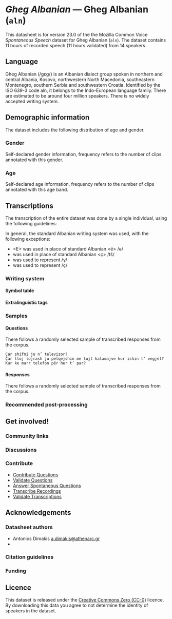 # *Gheg Albanian* &mdash; Gheg Albanian (`aln`)

This datasheet is for version 23.0 of the the Mozilla Common Voice *Spontaneous Speech* dataset 
for Gheg Albanian (`aln`). The dataset contains 11 hours of recorded
speech (11 hours validated) from 14 speakers.

## Language

<!-- {{LANGUAGE_DESCRIPTION}} -->
Gheg Albanian (/ɡɛɡ/) is an Albanian dialect group spoken in northern and central Albania, Kosovo, northwestern North Macedonia, southeastern Montenegro, southern Serbia and southwestern Croatia. Identified by the ISO 639-3 code aln, it belongs to the Indo-European language family. There are estimated to be around four million speakers. There is no widely accepted writing system.

## Demographic information
<!-- You can get a lot of the information in this section from https://analyzer.cv-toolbox.web.tr/browse -->
The dataset includes the following distribution of age and gender.

### Gender

Self-declared gender information, frequency refers to the number of clips annotated with this gender.

<!-- {{GENDER_TABLE}} -->
<!-- @ AUTOMATICALLY GENERATED @ -->
<!-- 
| Gender | Frequency |
|--------|-----------|
| male, masculine | ? |
| undeclared | ? |
| female, feminine | ? |
-->
### Age

Self-declared age information, frequency refers to the number of clips annotated with this age band.

<!-- {{AGE_TABLE}} -->
<!-- @ AUTOMATICALLY GENERATED @ -->
<!-- 
| Age band | Frequency |
|----------|-----------|
| teens | ? |
| twenties | ? |
| thirties | ? |
| fourties | ? |
| fifties | ? |
   ...if other age ranges are present in your data, add rows...
-->

## Transcriptions

<!-- {{TRANSCRIPTIONS_DESCRIPTION}} -->
<!-- A description of the transcription system used -->
The transcription of the entire dataset was done by a single individual, using the following guidelines:

In general, the standard Albanian writing system was used, with the following exceptions:

* <Ε> was used in place of standard Albanian <ë> /ǝ/
* <C> was used in place of standard Albanian <ç> /tš/
* <gh> was used to represent /γ/
* <hj> was used to represent /ç/

### Writing system

<!-- {{WRITING_SYSTEM_DESCRIPTION}} -->
<!-- @ OPTIONAL @ -->
<!-- A description of the writing system (or writing systems) used in the text corpus -->

#### Symbol table

<!-- {{ALPHABET_TABLE}} -->
<!-- @ OPTIONAL @ -->
<!-- If the writing system is alphabetic, you can include the valid alphabet here -->

#### Extralinguistic tags

### Samples

#### Questions

There follows a randomly selected sample of transcribed responses from the corpus.

<!-- {{QUESTIONS_SAMPLE}} -->
```
Çar shifni ju n’ televizor?
Çar lloj lojrash ju pëlqejshin me lujt kalamajve kur ishin t’ vegjël?
Kur ke marr telefon për her t’ par?
```

#### Responses

There follows a randomly selected sample of transcribed responses from the corpus.

<!-- {{TRANSCRIPTIONS_SAMPLE}} -->

### Recommended post-processing

<!-- {{RECOMMENDED_POSTPROCESSING_DESCRIPTION}} -->
<!-- @ OPTIONAL @ -->
<!-- What should people do before they use the data, for example Unicode normalisation or normalisation of extralinguistic tags -->

## Get involved!

### Community links

<!-- {{COMMUNITY_LINKS_LIST}} -->
<!-- @ OPTIONAL @ -->
<!-- Links to community chats / fora -->

### Discussions

<!-- {{DISCUSSION_LINKS_LIST}} -->
<!-- @ OPTIONAL @ -->
<!-- Any links to discussions, for example on Discourse or other fora or blogs can be included here -->

### Contribute

<!-- {{CONTRIBUTE_LINKS_LIST}} -->
<!-- Here you can include links for how to contribute to the dataset -->
* [Contribute Questions](https://commonvoice.mozilla.org/spontaneous-speech/beta/question)
* [Validate Questions](https://commonvoice.mozilla.org/spontaneous-speech/beta/validate)
* [Answer Spontaneous Questions](https://commonvoice.mozilla.org/spontaneous-speech/beta/prompts)
* [Transcribe Recordings](https://commonvoice.mozilla.org/spontaneous-speech/beta/transcribe)
* [Validate Transcriptions](https://commonvoice.mozilla.org/spontaneous-speech/beta/check-transcript)

## Acknowledgements

### Datasheet authors

<!-- {{DATASHEET_AUTHORS_LIST}} -->
<!-- A list in the format of: Your Name <email@email.com> -->
* Antonios Dimakis <a.dimakis@athenarc.gr>
* 
### Citation guidelines

<!-- {{CITATION_DESCRIPTION}} -->
<!-- @ OPTIONAL @ -->
<!-- If you published a paper and would like people to cite it, you can include the BiBTeX here -->

### Funding

<!-- {{FUNDING_DESCRIPTION}} -->
<!-- @ OPTIONAL @ -->
<!-- If you received any funding, you can include the acknowledgement here -->

## Licence

This dataset is released under the [Creative Commons Zero (CC-0)](https://creativecommons.org/public-domain/cc0/) licence. By downloading this data
you agree to not determine the identity of speakers in the dataset.

